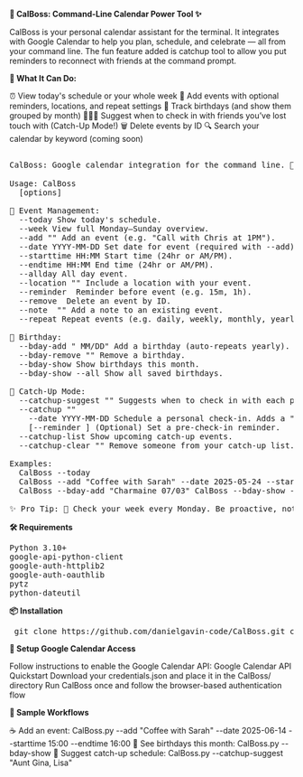 **📅 CalBoss: Command-Line Calendar Power Tool ✨**

CalBoss is your personal calendar assistant for the terminal.
It integrates with Google Calendar to help you plan, schedule, and celebrate — all from your command line.
The fun feature added is catchup tool to allow you put reminders to reconnect with friends at the command prompt.

**💼 What It Can Do:**

⏰ View today's schedule or your whole week
📝 Add events with optional reminders, locations, and repeat settings
🎂 Track birthdays (and show them grouped by month)
🧑‍🤝‍🧑 Suggest when to check in with friends you’ve lost touch with (Catch-Up Mode!)
🗑️ Delete events by ID
🔍 Search your calendar by keyword (coming soon)

<pre> 
CalBoss: Google calendar integration for the command line. 📅 ✨ 

Usage: CalBoss
  [options]

📆 Event Management:
  --today Show today's schedule.
  --week View full Monday–Sunday overview.
  --add "<event>" Add an event (e.g. "Call with Chris at 1PM").
  --date YYYY-MM-DD Set date for event (required with --add).
  --starttime HH:MM Start time (24hr or AM/PM).
  --endtime HH:MM End time (24hr or AM/PM).
  --allday All day event.
  --location "<place>" Include a location with your event.
  --reminder <duration> Reminder before event (e.g. 15m, 1h).
  --remove <event_id> Delete an event by ID.
  --note <event_id> "<note>" Add a note to an existing event.
  --repeat Repeat events (e.g. daily, weekly, monthly, yearly).

🎂 Birthday:
  --bday-add "<Name> MM/DD" Add a birthday (auto-repeats yearly).
  --bday-remove "<Name>" Remove a birthday.
  --bday-show Show birthdays this month. 
  --bday-show --all Show all saved birthdays. 
      
👫 Catch-Up Mode: 
  --catchup-suggest "<Name, ...>" Suggests when to check in with each person.
  --catchup "<Name>" 
    --date YYYY-MM-DD Schedule a personal check-in. Adds a "🤖 Catch-Up" event. 
    [--reminder <time>] (Optional) Set a pre-check-in reminder. 
  --catchup-list Show upcoming catch-up events. 
  --catchup-clear "<Name>" Remove someone from your catch-up list. 
    
Examples: 
  CalBoss --today
  CalBoss --add "Coffee with Sarah" --date 2025-05-24 --starttime 14:00 --endtime 15:00 --reminder 30m
  CalBoss --bday-add "Charmaine 07/03" CalBoss --bday-show --all CalBoss --catchup-suggest "Lisa, Nick, Aunt Gina" 
    
✨ Pro Tip: 👀 Check your week every Monday. Be proactive, not reactive. </pre>



**🛠️ Requirements**

<pre>Python 3.10+
google-api-python-client
google-auth-httplib2
google-auth-oauthlib 
pytz
python-dateutil</pre>



**📦 Installation**

<pre> git clone https://github.com/danielgavin-code/CalBoss.git cd CalBoss pip install -r requirements.txt </pre>



**🔑 Setup Google Calendar Access**

Follow instructions to enable the Google Calendar API:
Google Calendar API Quickstart
Download your credentials.json and place it in the CalBoss/ directory
Run CalBoss once and follow the browser-based authentication flow



**🧪 Sample Workflows**

☕ Add an event:
CalBoss.py --add "Coffee with Sarah" --date 2025-06-14 --starttime 15:00 --endtime 16:00
🎂 See birthdays this month:
CalBoss.py --bday-show
🤖 Suggest catch-up schedule:
CalBoss.py --catchup-suggest "Aunt Gina, Lisa"
